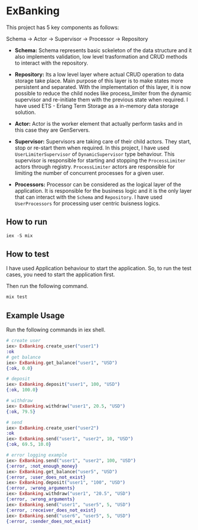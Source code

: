 # ExBanking

This project has 5 key components as follows:

Schema -> Actor -> Supervisor -> Processor -> Repository

- **Schema:** Schema represents basic sckeleton of the data structure and it also implements validation, low level trasformation and CRUD methods to interact with the repository.
- **Repository:** Its a low level layer where actual CRUD operation to data storage take place. Main purpose of this layer is to make states more persistent and separated. With the implementation of this layer, it is now possible to reduce the child nodes like process_limiter from the dynamic supervisor and re-initiate them with the previous state when required. I have used ETS - Erlang Term Storage as a in-memory data storage solution.

- **Actor:** Actor is the worker element that actually perform tasks and in this case they are GenServers.
- **Supervisor:** Supervisors are taking care of their child actors. They start, stop or re-start them when required. In this project, I have used ```UserLimiterSupervisor``` of ```DynamicSupervisor``` type behaviour. This supervisor is responsible for starting and stopping the ```ProcessLimiter``` actors through registry. ```ProcessLimiter``` actors are responsible for limiting the number of concurrent processes for a given user.

- **Processors:**  Processor can be considered as the logical layer of the application. It is responsible for the business logic and it is the only layer that can interact with the ```Schema``` and ```Repository```. I have used ```UserProcessors``` for processing user centric buisness logics.

## How to run

```elixir
iex -S mix
```

## How to test

I have used Application behaviour to start the application. So, to run the test cases, you need to start the application first.

Then run the following command.

```elixir
mix test
```

## Example Usage

Run the following commands in iex shell.

```elixir
# create user
iex> ExBanking.create_user("user1")
:ok
# get balance
iex> ExBanking.get_balance("user1", "USD")
{:ok, 0.0}

# deposit
iex> ExBanking.deposit("user1", 100, "USD")
{:ok, 100.0}

# withdraw
iex> ExBanking.withdraw("user1", 20.5, "USD")
{:ok, 79.5}

# send
iex> ExBanking.create_user("user2")
:ok
iex> ExBanking.send("user1", "user2", 10, "USD")
{:ok, 69.5, 10.0}

# error logging example
iex> ExBanking.send("user1", "user2", 100, "USD")
{:error, :not_enough_money}
iex> ExBanking.get_balance("user5", "USD")
{:error, :user_does_not_exist}
iex> ExBanking.deposit("user1", "100", "USD")
{:error, :wrong_arguments}
iex> ExBanking.withdraw("user1", "20.5", "USD")
{:error, :wrong_arguments}
iex> ExBanking.send("user1", "user5", 5, "USD")
{:error, :receiver_does_not_exist}
iex> ExBanking.send("user6", "user5", 5, "USD")
{:error, :sender_does_not_exist}
```
